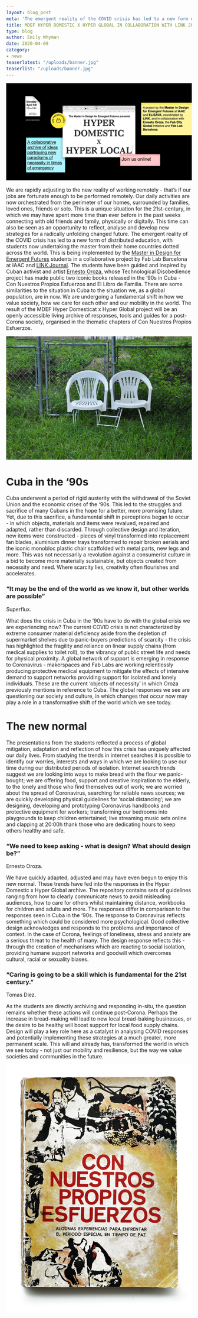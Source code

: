 ```yaml
---
layout: blog_post
meta: 'The emergent reality of the COVID crisis has led to a new form of distributed education, with students now undertaking the master from their home countries dotted across the world. This is being implemented by the Master in Design for Emergent Futures students in a collaborative project by Fab Lab Barcelona at IAAC and LINK Journal. '
title: MDEF HYPER DOMESTIC X HYPER GLOBAL IN COLLABORATION WITH LINK JOURNAL
type: blog
author: Emily Whyman
date: 2020-04-09 
category:
- news
teaserlatest: "/uploads/banner.jpg"
teaserlist: "/uploads/banner.jpg"
---
```


![](/uploads/banner.jpg)

We are rapidly adjusting to the new reality of working remotely - that’s if our jobs are fortunate enough to be performed remotely. Our daily activities are now orchestrated from the perimeter of our homes, surrounded by families, loved ones, friends or solo. This is a unique situation for the 21st-century, in which we may have spent more time than ever before in the past weeks connecting with old friends and family, physically or digitally. This time can also be seen as an opportunity to reflect, analyse and develop new strategies for a radically unfolding changed future. The emergent reality of the COVID crisis has led to a new form of distributed education, with students now undertaking the master from their home countries dotted across the world. This is being implemented by the [Master in Design for Emergent Futures](https://iaac.net/educational-programmes/masters-programmes/master-in-design-for-emergent-futures-mdef/) students in a collaborative project by Fab Lab Barcelona at IAAC and [LINK Journal](https://www.instagram.com/linkjournal/). The students have been guided and inspired by Cuban activist and artist [Ernesto Oroza](https://www.ernestooroza.com/), whose Technological Disobedience project has made public two iconic books released in the ’90s in Cuba - Con Nuestros Propios Esfuerzos and El Libro de Familia. There are some similarities to the situation in Cuba to the situation we, as a global population, are in now. We are undergoing a fundamental shift in how we value society, how we care for each other and our mobility in the world. The result of the MDEF Hyper Domesticat x Hyper Global project will be an openly accessible living archive of responses, tools and guides for a post-Corona society, organised in the thematic chapters of Con Nuestros Propios Esfuerzos. 

![](/uploads/ernesto-oroza-chairs.jpg)

# Cuba in the ‘90s

Cuba underwent a period of rigid austerity with the withdrawal of the Soviet Union and the economic crises of the ‘90s. This led to the struggles and sacrifice of many Cubans in the hope for a better, more promising future. Yet, due to this sacrifice, a fundamental shift in perceptions began to occur - in which objects, materials and items were revalued, repaired and adapted, rather than discarded. Through collective design and iteration, new items were constructed - pieces of vinyl transformed into replacement fan blades, aluminium dinner trays transformed to repair broken aerials and the iconic monobloc plastic chair scaffolded with metal parts, new legs and more. This was not necessarily a revolution against a consumerist culture in a bid to become more materially sustainable, but objects created from necessity and need. Where scarcity lies, creativity often flourishes and accelerates.

### “It may be the end of the world as we know it, but other worlds are possible” 
Superflux.

What does the crisis in Cuba in the ’90s have to do with the global crisis we are experiencing now? The current COVID crisis is not characterized by extreme consumer material deficiency aside from the depletion of supermarket shelves due to panic-buyers predictions of scarcity - the crisis has highlighted the fragility and reliance on linear supply chains (from medical supplies to toilet roll), to the vibrancy of public street life and needs for physical proximity. A global network of support is emerging in response to Coronavirus - makerspaces and Fab Labs are working relentlessly producing protective medical equipment to mitigate the effects of intensive demand to support networks providing support for isolated and lonely individuals. These are the current ‘objects of necessity’ in which Oroza previously mentions in reference to Cuba. The global responses we see are questioning our society and culture, in which changes that occur now may play a role in a transformative shift of the world which we see today. 


# The new normal 

The presentations from the students reflected a process of global mitigation, adaptation and reflection of how this crisis has uniquely affected our daily lives. From studying the trends in internet searches it is possible to identify our worries, interests and ways in which we are looking to use our time during our distributed periods of isolation. Internet search trends suggest we are looking into ways to make bread with the flour we panic-bought; we are offering food, support and creative inspiration to the elderly, to the lonely and those who find themselves out of work; we are worried about the spread of Coronavirus, searching for reliable news sources; we are quickly developing physical guidelines for ‘social distancing’; we are designing, developing and prototyping Coronavirus handbooks and protective equipment for workers; transforming our bedrooms into playgrounds to keep children entertained; live streaming music sets online and clapping at 20:00h thank those who are dedicating hours to keep others healthy and safe. 

### “We need to keep asking - what is design? What should design be?” 
Ernesto Oroza.

We have quickly adapted, adjusted and may have even begun to enjoy this new normal. These trends have fed into the responses in the Hyper Domestic x Hyper Global archive. The repository contains sets of guidelines ranging from how to clearly communicate news to avoid misleading audiences, how to care for others whilst maintaining distance, workbooks for children and adults and more. The responses differ in comparison to the responses seen in Cuba in the ‘90s. The response to Coronavirus reflects something which could be considered more psychological. Good collective design acknowledges and responds to the problems and importance of context. In the case of Corona, feelings of loneliness, stress and anxiety are a serious threat to the health of many. The design response reflects this - through the creation of mechanisms which are reacting to social isolation, providing humane support networks and goodwill which overcomes cultural, racial or sexuality biases. 

### “Caring is going to be a skill which is fundamental for the 21st century.” 
Tomas Diez.

As the students are directly archiving and responding in-situ, the question remains whether these actions will continue post-Corona. Perhaps the increase in bread-making will lead to new local bread-baking businesses, or the desire to be healthy will boost support for local food supply chains. Design will play a key role here as a catalyst in analysing COVID responses and potentially implementing these strategies at a much greater, more permanent scale. This will and already has, transformed the world in which we see today - not just our mobility and resilience, but the way we value societies and communities in the future. 

![](/uploads/cnpecover.jpg)

